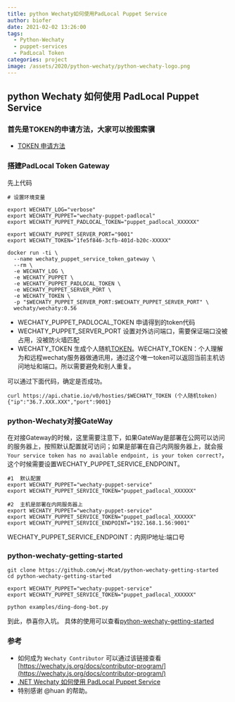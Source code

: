 ```yaml
---
title: python Wechaty如何使用PadLocal Puppet Service
author: biofer
date: 2021-02-02 13:26:00
tags:
  - Python-Wechaty
  - puppet-services
  - PadLocal Token
categories: project
image: /assets/2020/python-wechaty/python-wechaty-logo.png
---
```


## python Wechaty 如何使用 PadLocal Puppet Service

### 首先是TOKEN的申请方法，大家可以按图索骥
- [TOKEN 申请方法](https://wechaty.js.org/docs/puppet-services/)

### 搭建PadLocal Token Gateway
先上代码

```shell
# 设置环境变量

export WECHATY_LOG="verbose"
export WECHATY_PUPPET="wechaty-puppet-padlocal"
export WECHATY_PUPPET_PADLOCAL_TOKEN="puppet_padlocal_XXXXXX"

export WECHATY_PUPPET_SERVER_PORT="9001"
export WECHATY_TOKEN="1fe5f846-3cfb-401d-b20c-XXXXX"

docker run -ti \
  --name wechaty_puppet_service_token_gateway \
  --rm \
  -e WECHATY_LOG \
  -e WECHATY_PUPPET \
  -e WECHATY_PUPPET_PADLOCAL_TOKEN \
  -e WECHATY_PUPPET_SERVER_PORT \
  -e WECHATY_TOKEN \
  -p "$WECHATY_PUPPET_SERVER_PORT:$WECHATY_PUPPET_SERVER_PORT" \
  wechaty/wechaty:0.56
```

- WECHATY_PUPPET_PADLOCAL_TOKEN 申请得到的token代码
- WECHATY_PUPPET_SERVER_PORT 设置对外访问端口，需要保证端口没被占用，没被防火墙匹配
- WECHATY_TOKEN 生成个人随机[TOKEN](https://www.uuidgenerator.net/version4)。WECHATY_TOKEN：个人理解为和远程wechaty服务器做通讯用，通过这个唯一token可以返回当前主机访问地址和端口。所以需要避免和别人重复。

可以通过下面代码，确定是否成功。

```shell
curl https://api.chatie.io/v0/hosties/$WECHATY_TOKEN (个人随机token)
{"ip":"36.7.XXX.XXX","port":9001}
```


### python-Wechaty对接GateWay
在对接Gateway的时候，这里需要注意下，如果GateWay是部署在公网可以访问的服务器上，按照默认配置就可访问；如果是部署在自己内网服务器上，就会报`Your service token has no available endpoint, is your token correct?`，这个时候需要设置WECHATY_PUPPET_SERVICE_ENDPOINT。

```shell
#1  默认配置
export WECHATY_PUPPET="wechaty-puppet-service"
export WECHATY_PUPPET_SERVICE_TOKEN="puppet_padlocal_XXXXXX"

#2  主机是部署在内网服务器上
export WECHATY_PUPPET="wechaty-puppet-service"
export WECHATY_PUPPET_SERVICE_TOKEN="puppet_padlocal_XXXXXX"
export WECHATY_PUPPET_SERVICE_ENDPOINT="192.168.1.56:9001"
```

WECHATY_PUPPET_SERVICE_ENDPOINT：内网IP地址:端口号

### python-wechaty-getting-started

```shell
git clone https://github.com/wj-Mcat/python-wechaty-getting-started
cd python-wechaty-getting-started

export WECHATY_PUPPET="wechaty-puppet-service"
export WECHATY_PUPPET_SERVICE_TOKEN="puppet_padlocal_XXXXXX"

python examples/ding-dong-bot.py
```

到此，恭喜你入坑。
具体的使用可以查看[python-wechaty-getting-started](https://github.com/wechaty/python-wechaty-getting-started)

### 参考
- 如何成为 `Wechaty Contributor` 可以通过该链接查看 [https://wechaty.js.org/docs/contributor-program/](https://wechaty.js.org/docs/contributor-program/)
- [.NET Wechaty 如何使用 PadLocal Puppet Service](https://wechaty.js.org/2021/01/28/csharp-wechaty-for-padlocal-puppet-service/)
- 特别感谢 @huan 的帮助。
